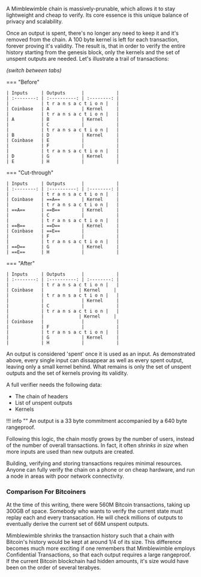 A Mimblewimble chain is massively-prunable, which allows it to stay lightweight and cheap to verify. Its core essence is this unique balance of privacy and scalability.

Once an output is spent, there's no longer any need to keep it and it's removed from the chain. A 100 byte kernel is left for each transaction, forever proving it's validity. The result is, that in order to verify the entire history starting from the genesis block, only the kernels and the set of unspent outputs are needed. Let's illustrate a trail of transactions:


*(switch between tabs)*

=== "Before"

    | Inputs     | Outputs      |            |
    | :--------: | :----------: | :--------: |
    |            | t r a n s a c t i o n |   |
    | Coinbase   | A            | Kernel     |
    |            | t r a n s a c t i o n |   |
    | A          | B            | Kernel     |
    |            | C            |            |
    |            | t r a n s a c t i o n |   |
    | B          | D            | Kernel     |
    | Coinbase   | E            |            |
    |            | F            |            |
    |            | t r a n s a c t i o n |   |
    | D          | G            | Kernel     |
    | E          | H            |            |

=== "Cut-through"

    | Inputs     | Outputs      |            |
    | :--------: | :----------: | :--------: |
    |            | t r a n s a c t i o n |   |
    | Coinbase   | ==A==        | Kernel     |
    |            | t r a n s a c t i o n |   |
    | ==A==      | ==B==        | Kernel     |
    |            | C            |            |
    |            | t r a n s a c t i o n |   |
    | ==B==      | ==D==        | Kernel     |
    | Coinbase   | ==E==        |            |
    |            | F            |            |
    |            | t r a n s a c t i o n |   |
    | ==D==      | G            | Kernel     |
    | ==E==      | H            |            |

=== "After"

    | Inputs     | Outputs      |            |
    | :--------: | :----------: | :--------: |
    |            | t r a n s a c t i o n |   |
    | Coinbase   |             | Kernel     |
    |            | t r a n s a c t i o n |   |
    |            |              | Kernel     |
    |            | C            |            |
    |            | t r a n s a c t i o n |   |
    |            |             | Kernel     |
    | Coinbase   |              |            |
    |            | F            |            |
    |            | t r a n s a c t i o n |   |
    |            | G            | Kernel     |
    |            | H            |            |


An output is considered 'spent' once it is used as an input. As demonstrated above, every single input can dissappear as well as every spent output, leaving only a small kernel behind. What remains is only the set of unspent outputs and the set of kernels proving its validity.

A full verifier needs the following data:

* The chain of headers
* List of unspent outputs
* Kernels

!!! info ""
    An output is a 33 byte commitment accompanied by a 640 byte rangeproof.

Following this logic, the chain mostly grows by the number of users, instead of the number of overall transactions. In fact, it often *shrinks in size* when more inputs are used than new outputs are created.

Building, verifying and storing transactions requires minimal resources. Anyone can fully verify the chain on a phone or on cheap hardware, and run a node in areas with poor network connectivity.

### Comparison For Bitcoiners

At the time of this writing, there were 560M Bitcoin transactions, taking up 300GB of space. Somebody who wants to verify the current state must replay each and every transacation. He will check millions of outputs to eventually derive the current set of 66M unspent outputs.

Mimblewimble shrinks the transaction history such that a chain with Bitcoin's history would be kept at around 1/4 of its size. This difference becomes much more exciting if one remembers that Mimblewimble employs Confidential Transactions, so that each output requires a large rangeproof. If the current Bitcoin blockchain had hidden amounts, it's size would have been on the order of several terabyes.
